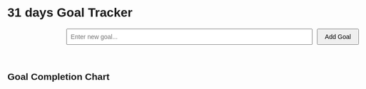 <!DOCTYPE html>
<html>
<head>
  <title>monthly Goal Tracker</title>
  <style>
    body {
      font-family: Arial, sans-serif;
      max-width: 1000px;
      margin: auto;
      padding: 20px;
    }

    h1 {
      text-align: center;
    }

    table {
      width: 100%;
      border-collapse: collapse;
      margin-top: 20px;
    }

    th, td {
      border: 1px solid #ccc;
      padding: 8px;
      text-align: center;
      min-width: 80px;
    }

    th {
      background-color: #f0f0f0;
    }

    .yes {
      background-color: #c8e6c9;
    }

    .no {
      background-color: #ffcdd2;
    }

    .goal-header {
      display: flex;
      align-items: center;
      justify-content: space-between;
    }

    .delete-btn {
      margin-left: 5px;
      cursor: pointer;
      color: red;
      font-weight: bold;
    }

    #addGoalForm {
      display: flex;
      justify-content: center;
      margin-top: 20px;
      gap: 10px;
    }

    #goalInput {
      padding: 8px;
      font-size: 14px;
      width: 60%;
    }

    #addGoalBtn {
      padding: 8px 16px;
      font-size: 14px;
    }

    .clickable {
      cursor: pointer;
    }

    #chartContainer {
      margin-top: 40px;
    }

    canvas {
      max-width: 100%;
    }
  </style>
</head>
<body>
  <h1>31 days Goal Tracker</h1>

  <div id="addGoalForm">
    <input type="text" id="goalInput" placeholder="Enter new goal..." />
    <button id="addGoalBtn">Add Goal</button>
  </div>

  <table id="goalTable"></table>

  <div id="chartContainer">
    <h2>Goal Completion Chart</h2>
    <canvas id="goalChart"></canvas>
  </div>

  <script src="https://cdn.jsdelivr.net/npm/chart.js"></script>
  <script>
    const table = document.getElementById("goalTable");
    const goalInput = document.getElementById("goalInput");
    const addGoalBtn = document.getElementById("addGoalBtn");

    const year = any;
    const month = 1,3,5,7,8,10,or12; // January,march,may,july,august,october,ordecember = 1,3,5,7,8,10,or12
    const daysInMonth = 31;
    const storageKey = "goal-grid-july2025";

    let goalData = {
      goals: [],
      grid: {}
    };

    let chart;

    function loadData() {
      const saved = localStorage.getItem(storageKey);
      if (saved) {
        goalData = JSON.parse(saved);
      }
    }

    function saveData() {
      localStorage.setItem(storageKey, JSON.stringify(goalData));
    }

    function renderTable() {
      table.innerHTML = "";

      const thead = document.createElement("thead");
      const headerRow = document.createElement("tr");
      const dateTh = document.createElement("th");
      dateTh.textContent = "Date";
      headerRow.appendChild(dateTh);

      goalData.goals.forEach((goal, i) => {
        const th = document.createElement("th");
        const div = document.createElement("div");
        div.className = "goal-header";

        const span = document.createElement("span");
        span.textContent = goal;

        const del = document.createElement("span");
        del.className = "delete-btn";
        del.textContent = "🗑️";
        del.onclick = () => {
          goalData.goals.splice(i, 1);
          for (let d = 1; d <= daysInMonth; d++) {
            const dayKey = d.toString();
            if (goalData.grid[dayKey]) {
              delete goalData.grid[dayKey][goal];
            }
          }
          saveData();
          renderTable();
        };

        div.appendChild(span);
        div.appendChild(del);
        th.appendChild(div);
        headerRow.appendChild(th);
      });

      thead.appendChild(headerRow);
      table.appendChild(thead);

      const tbody = document.createElement("tbody");

      for (let d = 1; d <= daysInMonth; d++) {
        const tr = document.createElement("tr");
        const dateCell = document.createElement("td");
        dateCell.textContent = ${d}`;
        tr.appendChild(dateCell);

        const dayKey = d.toString();
        if (!goalData.grid[dayKey]) {
          goalData.grid[dayKey] = {};
        }

        goalData.goals.forEach(goal => {
          const td = document.createElement("td");
          td.className = "clickable";

          const value = goalData.grid[dayKey][goal];
          if (value === true) {
            td.classList.add("yes");
            td.textContent = "✅";
          } else if (value === false) {
            td.classList.add("no");
            td.textContent = "❌";
          } else {
            td.textContent = "";
          }

          td.onclick = () => {
            const current = goalData.grid[dayKey][goal];
            goalData.grid[dayKey][goal] =
              current === true ? false :
              current === false ? undefined :
              true;
            saveData();
            renderTable();
          };

          tr.appendChild(td);
        });

        tbody.appendChild(tr);
      }

      table.appendChild(tbody);
      renderChart();
    }

    addGoalBtn.onclick = () => {
      const goalName = goalInput.value.trim();
      if (!goalName) return;

      if (!goalData.goals.includes(goalName)) {
        goalData.goals.push(goalName);
        saveData();
        goalInput.value = "";
        renderTable();
      }
    };

    function renderChart() {
      const counts = {};
      for (let goal of goalData.goals) {
        counts[goal] = 0;
      }

      for (let day in goalData.grid) {
        for (let goal in goalData.grid[day]) {
          if (goalData.grid[day][goal] === true) {
            counts[goal]++;
          }
        }
      }

      const sorted = Object.entries(counts).sort((a, b) => b[1] - a[1]);
      const labels = sorted.map(x => x[0]);
      const data = sorted.map(x => x[1]);

      if (chart) chart.destroy();

      const ctx = document.getElementById("goalChart").getContext("2d");
      chart = new Chart(ctx, {
        type: "bar",
        data: {
          labels: labels,
          datasets: [{
            label: "✅ Days Completed",
            data: data,
            backgroundColor: "#4caf50"
          }]
        },
        options: {
          indexAxis: "y",
          responsive: true,
          scales: {
            x: { beginAtZero: true, ticks: { precision: 0 } },
          },
        }
      });
    }

    loadData();
    renderTable();
  </script>
</body>
</html>
